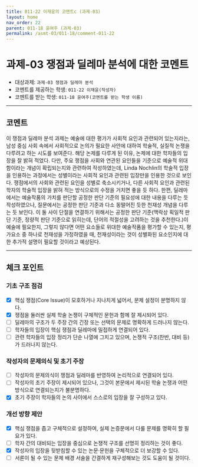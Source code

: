 ```yaml
---
title: 011-22 이재윤의 코멘트c (과제-03) 
layout: home
nav_order: 22
parent: 011-18 윤여주 (과제-03)
permalink: /asmt-03/011-18/comment-011-22
---
```


# 과제-03 쟁점과 딜레마 분석에 대한 코멘트

- 대상과제: `과제-03 쟁점과 딜레마 분석`
- 코멘트를 제공하는 학생: `011-22 이재윤(작성자)` 
- 코멘트를 받는 학생: `011-18 윤여주(코멘트를 받는 학생 이름)` 

---

## 코멘트

이 쟁점과 딜레마 분석 과제는 예술에 대한 평가가 사회적 요인과 관련되어 있는지라는, 남성 중심 사회 속에서 사회적으로 논의가 필요한 사안에 대하여 학술적, 실질적 논쟁을 다루려고 하는 시도를 보여준다. 해당 논제를 다루게 된 이유, 논제에 대한 학자들의 입장을 잘 밝혀 적었다. 
다만, 주요 쟁점을 사회와 연관된 요인들을 기준으로 예술적 위대함이라는 개념이 확립되는지와 관련하여 작성하였는데, Linda Nochlin의 학술적 입장을 인용하는 과정에서는 성별이라는 사회적 요인과 관련된 입장만을 인용한 것으로 보인다. 쟁점에서의 사회와 관련된 요인을 성별로 축소시키거나, 다른 사회적 요인과 관련된 학자의 학술적 입장을 밝혀 적는 방식으로의 수정을 거치면 좋을 듯 하다. 
한편, 딜레마에서는 예술작품의 가치를 판단할 공정한 판단 기준의 필요성에 대한 내용을 다루는 듯 작성하였으나, 질문에서는 공정한 판단 기준과 다소 동떨어진 듯한 천재성 개념을 다루는 듯 보인다. 이 둘 사이 단절을 연결하기 위해서는 공정한 판단 기준(맥락상 획일적 판단 기준, 정량적 판단 기준으로 읽히는데, 단어의 적절성을 고려하는 것을 추천한다.)이 예술에 필요한지, 그렇지 않다면 어떤 요소들로 위대한 예술작품을 평가할 수 있는지, 평가요소 중 하나로 천재성을 가정하였을 때, 천재성이라는 것이 성별화된 요소인지에 대한 추가적 설명이 필요할 것이라고 예상된다.

---

## 체크 포인트

### **기초 구조 점검**
- [x] 핵심 쟁점(Core Issue)이 모호하거나 지나치게 넓어서, 문제 설정이 분명하지 않다.
- [x] 쟁점을 둘러싼 실제 학술 논쟁이 구체적인 문헌과 함께 잘 제시되어 있다.
- [ ] 딜레마의 구조가 두 주장 간의 긴장 또는 선택의 문제로 명확하게 드러나지 않는다.
- [ ] 학자들의 입장이 핵심 쟁점과 딜레마에 밀접하게 연결되어 있다.
- [ ] 관련 학자들의 입장 정리가 단순 나열에 그치고 있으며, 논쟁적 구조(찬반, 대비 등)가 드러나지 않는다.

### **작성자의 문제의식 및 초기 주장**
- [ ] 작성자의 문제의식이 쟁점과 딜레마를 반영하여 논리적으로 연결되어 있다.
- [ ] 작성자의 초기 주장이 제시되어 있으나, 그것이 본문에서 제시된 학술 논쟁과 어떤 방식으로 연결되는지가 불분명하다.
- [x] 초기 주장이 학자들의 논의 사이에서 스스로의 입장을 잘 구성하고 있다.

### **개선 방향 제안**
- [x] 핵심 쟁점을 좁고 구체적으로 설정하여, 실제 논증문에서 다룰 문제를 명확히 할 필요가 있다.
- [ ] 학자 간의 대비되는 입장을 중심으로 논쟁적 구조를 선명히 정리하는 것이 좋다.
- [x] 작성자의 입장을 뒷받침할 수 있는 논문·문헌을 구체적으로 더 보강할 수 있다.
- [ ] 서론이 될 수 있는 문제 배경 서술을 간결하게 재구성해보는 것도 도움이 될 것이다.
